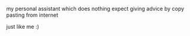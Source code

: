 my personal assistant which does nothing expect giving advice by copy pasting from internet 

just like me :)
